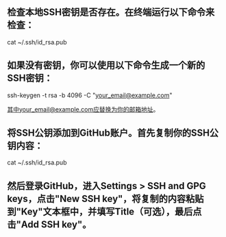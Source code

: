 ## 检查本地SSH密钥是否存在。在终端运行以下命令来检查：

cat ~/.ssh/id_rsa.pub

## 如果没有密钥，你可以使用以下命令生成一个新的SSH密钥：

ssh-keygen -t rsa -b 4096 -C "your_email@example.com"

其中your_email@example.com应替换为你的邮箱地址。

## 将SSH公钥添加到GitHub账户。首先复制你的SSH公钥内容：

cat ~/.ssh/id_rsa.pub

## 然后登录GitHub，进入Settings > SSH and GPG keys，点击"New SSH key"，将复制的内容粘贴到"Key"文本框中，并填写Title（可选），最后点击"Add SSH key"。